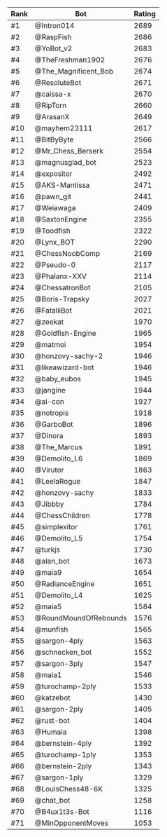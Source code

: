 Rank|Bot|Rating
---|---|---
#1|@Intron014|2689
#2|@RaspFish|2686
#3|@YoBot_v2|2683
#4|@TheFreshman1902|2676
#5|@The_Magnificent_Bob|2674
#6|@ResoluteBot|2671
#7|@caissa-x|2670
#8|@RipTorn|2660
#9|@ArasanX|2649
#10|@mayhem23111|2617
#11|@BitByByte|2566
#12|@Mr_Chess_Berserk|2554
#13|@magnusglad_bot|2523
#14|@expositor|2492
#15|@AKS-Mantissa|2471
#16|@pawn_git|2441
#17|@Weiawaga|2409
#18|@SaxtonEngine|2355
#19|@Toodfish|2322
#20|@Lynx_BOT|2290
#21|@ChessNoobComp|2169
#22|@Pseudo-0|2117
#23|@Phalanx-XXV|2114
#24|@ChessatronBot|2105
#25|@Boris-Trapsky|2027
#26|@FataliiBot|2021
#27|@zeekat|1970
#28|@Goldfish-Engine|1965
#29|@matmoi|1954
#30|@honzovy-sachy-2|1946
#31|@likeawizard-bot|1946
#32|@baby_eubos|1945
#33|@jangine|1944
#34|@ai-con|1927
#35|@notropis|1918
#36|@GarboBot|1896
#37|@Dinora|1893
#38|@The_Marcus|1891
#39|@Demolito_L6|1869
#40|@Virutor|1863
#41|@LeelaRogue|1847
#42|@honzovy-sachy|1833
#43|@Jibbby|1784
#44|@ChessChildren|1778
#45|@simplexitor|1761
#46|@Demolito_L5|1754
#47|@turkjs|1730
#48|@alan_bot|1673
#49|@maia9|1654
#50|@RadianceEngine|1651
#51|@Demolito_L4|1625
#52|@maia5|1584
#53|@RoundMoundOfRebounds|1576
#54|@munfish|1565
#55|@sargon-4ply|1563
#56|@schnecken_bot|1552
#57|@sargon-3ply|1547
#58|@maia1|1546
#59|@turochamp-2ply|1533
#60|@katzebot|1430
#61|@sargon-2ply|1405
#62|@rust-bot|1404
#63|@Humaia|1398
#64|@bernstein-4ply|1392
#65|@turochamp-1ply|1353
#66|@bernstein-2ply|1343
#67|@sargon-1ply|1329
#68|@LouisChess48-6K|1325
#69|@chat_bot|1258
#70|@B4ux1t3s-Bot|1116
#71|@MinOpponentMoves|1053
